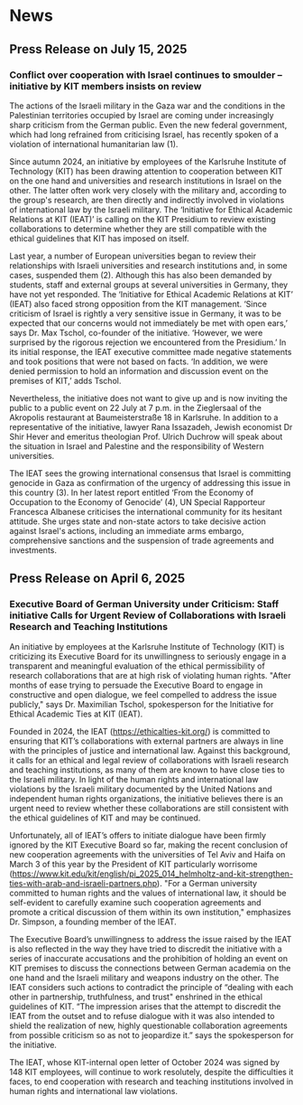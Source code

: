 # News

## Press Release on July 15, 2025 

### Conflict over cooperation with Israel continues to smoulder – initiative by KIT members insists on review

The actions of the Israeli military in the Gaza war and the conditions in the Palestinian territories occupied by Israel are coming under increasingly sharp criticism from the German public. Even the new federal government, which had long refrained from criticising Israel, has recently spoken of a violation of international humanitarian law (1).

Since autumn 2024, an initiative by employees of the Karlsruhe Institute of Technology (KIT) has been drawing attention to cooperation between KIT on the one hand and universities and research institutions in Israel on the other. The latter often work very closely with the military and, according to the group's research, are then directly and indirectly involved in violations of international law by the Israeli military. The ‘Initiative for Ethical Academic Relations at KIT (IEAT)’ is calling on the KIT Presidium to review existing collaborations to determine whether they are still compatible with the ethical guidelines that KIT has imposed on itself.

Last year, a number of European universities began to review their relationships with Israeli universities and research institutions and, in some cases, suspended them (2). Although this has also been demanded by students, staff and external groups at several universities in Germany, they have not yet responded. The ‘Initiative for Ethical Academic Relations at KIT’ (IEAT) also faced strong opposition from the KIT management. ‘Since criticism of Israel is rightly a very sensitive issue in Germany, it was to be expected that our concerns would not immediately be met with open ears,’ says Dr. Max Tschol, co-founder of the initiative. ‘However, we were surprised by the rigorous rejection we encountered from the Presidium.’ In its initial response, the IEAT executive committee made negative statements and took positions that were not based on facts. ‘In addition, we were denied permission to hold an information and discussion event on the premises of KIT,’ adds Tschol. 

Nevertheless, the initiative does not want to give up and is now inviting the public to a public event on 22 July at 7 p.m. in the Zieglersaal of the Akropolis restaurant at Baumeisterstraße 18 in Karlsruhe. In addition to a representative of the initiative, lawyer Rana Issazadeh, Jewish economist Dr Shir Hever and emeritus theologian Prof. Ulrich Duchrow will speak about the situation in Israel and Palestine and the responsibility of Western universities.

The IEAT sees the growing international consensus that Israel is committing genocide in Gaza as confirmation of the urgency of addressing this issue in this country (3). In her latest report entitled ‘From the Economy of Occupation to the Economy of Genocide’ (4), UN Special Rapporteur Francesca Albanese criticises the international community for its hesitant attitude. She urges state and non-state actors to take decisive action against Israel's actions, including an immediate arms embargo, comprehensive sanctions and the suspension of trade agreements and investments.



## Press Release on April 6, 2025 

### Executive Board of German University under Criticism: Staff initiative Calls for Urgent Review of Collaborations with Israeli Research and Teaching Institutions  

An initiative by employees at the Karlsruhe Institute of Technology (KIT) is criticizing its Executive Board for its unwillingness to seriously engage in a transparent and meaningful evaluation of the ethical permissibility of research collaborations that are at high risk of violating human rights. "After months of ease trying to persuade the Executive Board to engage in constructive and open dialogue, we feel compelled to address the issue publicly," says Dr. Maximilian Tschol, spokesperson for the Initiative for Ethical Academic Ties at KIT (IEAT).  

Founded in 2024, the IEAT (https://ethicalties-kit.org/) is committed to ensuring that KIT’s collaborations with external partners are always in line with the principles of justice and international law. Against this background, it calls for an ethical and legal review of collaborations with Israeli research and teaching institutions, as many of them are known to have close ties to the Israeli military. In light of the human rights and international law violations by the Israeli military documented by the United Nations and independent human rights organizations, the initiative believes there is an urgent need to review whether these collaborations are still consistent with the ethical guidelines of KIT and may be continued.  

Unfortunately, all of IEAT’s offers to initiate dialogue have been firmly ignored by the KIT Executive Board so far, making the recent conclusion of new cooperation agreements with the universities of Tel Aviv and Haifa on March 3 of this year by the President of KIT particularly worrisome (https://www.kit.edu/kit/english/pi_2025_014_helmholtz-and-kit-strengthen-ties-with-arab-and-israeli-partners.php). "For a German university committed to human rights and the values ​​of international law, it should be self-evident to carefully examine such cooperation agreements and promote a critical discussion of them within its own institution," emphasizes Dr. Simpson, a founding member of the IEAT.   

The Executive Board’s unwillingness to address the issue raised by the IEAT is also reflected in the way they have tried to discredit the initiative with a series of inaccurate accusations and the prohibition of holding an event on KIT premises to discuss the connections between German academia on the one hand and the Israeli military and weapons industry on the other. The IEAT considers such actions to contradict the principle of “dealing with each other in partnership, truthfulness, and trust" enshrined in the ethical guidelines of KIT. “The impression arises that the attempt to discredit the IEAT from the outset and to refuse dialogue with it was also intended to shield the realization of new, highly questionable collaboration agreements from possible criticism so as not to jeopardize it.” says the spokesperson for the initiative.  

The IEAT, whose KIT-internal open letter of October 2024 was signed by 148 KIT employees, will continue to work resolutely, despite the difficulties it faces, to end cooperation with research and teaching institutions involved in human rights and international law violations.
